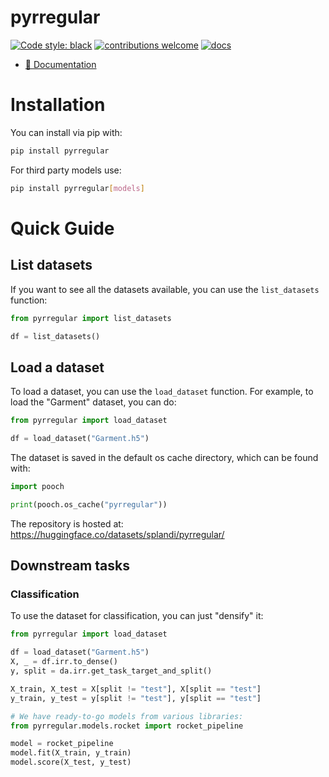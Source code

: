 # pyrregular
[![Code style: black](https://img.shields.io/badge/code%20style-black-000000.svg)](https://github.com/psf/black)
[![contributions welcome](https://img.shields.io/badge/contributions-welcome-brightgreen.svg?style=flat)](https://github.com/dwyl/esta/issues)
[![docs](https://github.com/fspinna/pyrregular/actions/workflows/sphinx.yml/badge.svg)](https://github.com/fspinna/pyrregular/actions/workflows/sphinx.yml)

- [📖 Documentation](https://fspinna.github.io/pyrregular/)


# Installation

You can install via pip with:

```bash
pip install pyrregular
```

For third party models use:

```bash
pip install pyrregular[models]
```


# Quick Guide
## List datasets
If you want to see all the datasets available, you can use the `list_datasets` function:

```python
from pyrregular import list_datasets

df = list_datasets()
```


## Load a dataset
To load a dataset, you can use the `load_dataset` function. For example, to load the "Garment" dataset, you can do:

```python
from pyrregular import load_dataset

df = load_dataset("Garment.h5")
```

The dataset is saved in the default os cache directory, which can be found with:

```python
import pooch

print(pooch.os_cache("pyrregular"))
```

The repository is hosted at: https://huggingface.co/datasets/splandi/pyrregular/

## Downstream tasks
### Classification
To use the dataset for classification, you can just "densify" it:

```python
from pyrregular import load_dataset

df = load_dataset("Garment.h5")
X, _ = df.irr.to_dense()
y, split = da.irr.get_task_target_and_split()

X_train, X_test = X[split != "test"], X[split == "test"]
y_train, y_test = y[split != "test"], y[split == "test"]

# We have ready-to-go models from various libraries:
from pyrregular.models.rocket import rocket_pipeline

model = rocket_pipeline
model.fit(X_train, y_train)
model.score(X_test, y_test)
```


